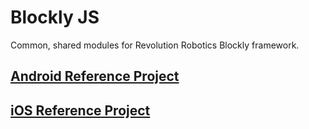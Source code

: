 # Blockly JS

Common, shared modules for Revolution Robotics Blockly framework.

## [Android Reference Project](https://github.com/google/blockly/tree/develop/demos/mobile/android)

## [iOS Reference Project](https://github.com/google/blockly/tree/develop/demos/mobile/ios)

